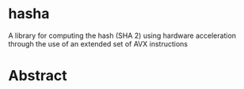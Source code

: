 # hasha
A library for computing the hash (SHA 2) using hardware acceleration through the use of an extended set of AVX instructions

# Abstract
